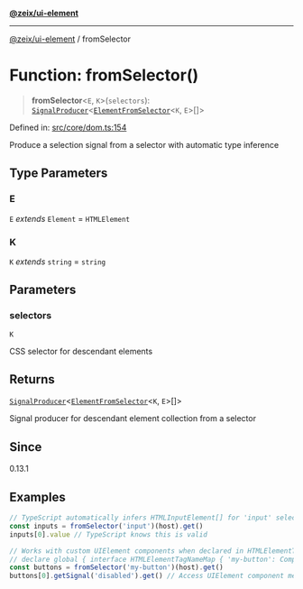 [**@zeix/ui-element**](../README.md)

***

[@zeix/ui-element](../globals.md) / fromSelector

# Function: fromSelector()

> **fromSelector**\<`E`, `K`\>(`selectors`): [`SignalProducer`](../type-aliases/SignalProducer.md)\<[`ElementFromSelector`](../type-aliases/ElementFromSelector.md)\<`K`, `E`\>[]\>

Defined in: [src/core/dom.ts:154](https://github.com/zeixcom/ui-element/blob/0678e2841dfcc123c324a841983e7a648bd2315e/src/core/dom.ts#L154)

Produce a selection signal from a selector with automatic type inference

## Type Parameters

### E

`E` *extends* `Element` = `HTMLElement`

### K

`K` *extends* `string` = `string`

## Parameters

### selectors

`K`

CSS selector for descendant elements

## Returns

[`SignalProducer`](../type-aliases/SignalProducer.md)\<[`ElementFromSelector`](../type-aliases/ElementFromSelector.md)\<`K`, `E`\>[]\>

Signal producer for descendant element collection from a selector

## Since

0.13.1

## Examples

```ts
// TypeScript automatically infers HTMLInputElement[] for 'input' selector
const inputs = fromSelector('input')(host).get()
inputs[0].value // TypeScript knows this is valid
```

```ts
// Works with custom UIElement components when declared in HTMLElementTagNameMap
// declare global { interface HTMLElementTagNameMap { 'my-button': Component<MyButtonProps> } }
const buttons = fromSelector('my-button')(host).get()
buttons[0].getSignal('disabled').get() // Access UIElement component methods
```
